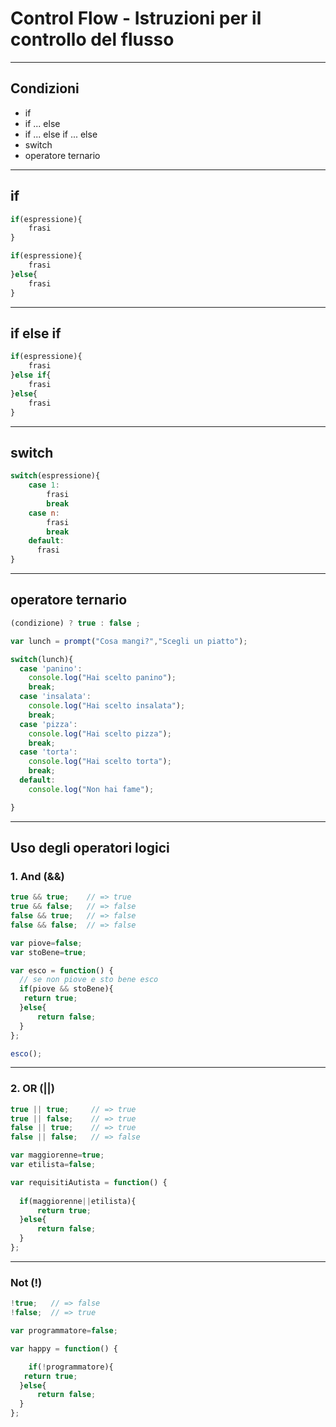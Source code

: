 # Control Flow - Istruzioni per il controllo del flusso

---

## Condizioni

* if
* if ... else
* if ... else if ... else
* switch
* operatore ternario

---

## if

```javascript
if(espressione){
    frasi
}

if(espressione){
    frasi
}else{
    frasi
}
```

---

## if else if

```javascript
if(espressione){
    frasi
}else if{
    frasi
}else{
    frasi
}
```

---

## switch

```javascript
switch(espressione){
    case 1:
        frasi
        break
    case n:
        frasi
        break
    default:
	  frasi
}
```

---

## operatore ternario

```javascript
(condizione) ? true : false ;
```

```javascript
var lunch = prompt("Cosa mangi?","Scegli un piatto");

switch(lunch){
  case 'panino':
    console.log("Hai scelto panino");
    break;
  case 'insalata':
    console.log("Hai scelto insalata");
    break; 
  case 'pizza':
    console.log("Hai scelto pizza");
    break;
  case 'torta':
    console.log("Hai scelto torta");
    break; 
  default:
    console.log("Non hai fame");

}
```

---

## Uso degli operatori logici

### 1. And (&&)


```javascript
true && true;    // => true
true && false;   // => false
false && true;   // => false
false && false;  // => false
```

```javascript
var piove=false;
var stoBene=true;

var esco = function() {
  // se non piove e sto bene esco
  if(piove && stoBene){
   return true;   
  }else{
      return false;
  }
};

esco();
```

---

### 2. OR (||)

```javascript
true || true;     // => true
true || false;    // => true
false || true;    // => true
false || false;   // => false
```


```javascript
var maggiorenne=true;
var etilista=false;

var requisitiAutista = function() {
  
  if(maggiorenne||etilista){
      return true;
  }else{
      return false;
  }
};
```

---

### Not (!)

```javascript
!true;   // => false
!false;  // => true
```

```javascript
var programmatore=false;

var happy = function() {

    if(!programmatore){
   return true;   
  }else{
      return false;
  }
};
```
